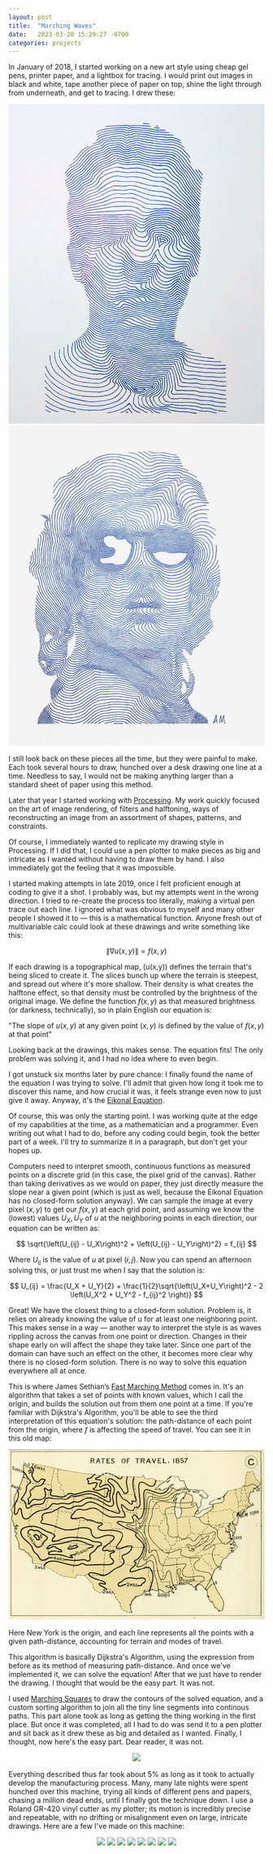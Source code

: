 ```yaml
---
layout: post
title:  "Marching Waves"
date:   2023-03-20 15:29:27 -0700
categories: projects
---
```


In January of 2018, I started working on a new art style using cheap gel pens, printer paper, and a lightbox for tracing. I would print out images in black and white, tape another piece of paper on top, shine the light through from underneath, and get to tracing. I drew these:

<p align="center">
  <img src="/assets/Marching Waves/portrait.png" width="full">
  <img src="/assets/Marching Waves/ellie.png" width="full/2">
</p>

I still look back on these pieces all the time, but they were painful to make. Each took several hours to draw, hunched over a desk drawing one line at a time. Needless to say, I would not be making anything larger than a standard sheet of paper using this method.

Later that year I started working with [Processing](https://processing.org). My work quickly focused on the art of image rendering, of filters and halftoning, ways of reconstructing an image from an assortment of shapes, patterns, and constraints.

Of course, I immediately wanted to replicate my drawing style in Processing. If I did that, I could use a pen plotter to make pieces as big and intricate as I wanted without having to draw them by hand. I also immediately got the feeling that it was impossible.

I started making attempts in late 2019, once I felt proficient enough at coding to give it a shot. I probably was, but my attempts went in the wrong direction. I tried to re-create the process too literally, making a virtual pen trace out each line. I ignored what was obvious to myself and many other people I showed it to — this is a mathematical function. Anyone fresh out of multivariable calc could look at these drawings and write something like this:

$$ \|\nabla u(x,y)\| = f(x,y) $$

If each drawing is a topographical map, \(u(x,y)\) defines the terrain that's being sliced to create it. The slices bunch up where the terrain is steepest, and spread out where it's more shallow. Their density is what creates the halftone effect, so that density must be controlled by the brightness of the original image. We define the function $f(x,y)$ as that measured brightness (or darkness, technically), so in plain English our equation is:

"The slope of $u(x,y)$ at any given point $(x,y)$ is defined by the value of $f(x,y)$ at that point"

Looking back at the drawings, this makes sense. The equation fits! The only problem was solving it, and I had no idea where to even begin.

I got unstuck six months later by pure chance: I finally found the name of the equation I was trying to solve. I'll admit that given how long it took me to discover this name, and how crucial it was, it feels strange even now to just give it away. Anyway, it's the [Eikonal Equation](https://en.wikipedia.org/wiki/Eikonal_equation).

Of course, this was only the starting point. I was working quite at the edge of my capabilities at the time, as a mathematician and a programmer. Even writing out what I had to do, before any coding could begin, took the better part of a week. I'll try to summarize it in a paragraph, but don't get your hopes up.

Computers need to interpret smooth, continuous functions as measured points on a discrete grid (in this case, the pixel grid of the canvas).  Rather than taking derivatives as we would on paper, they just directly measure the slope near a given point (which is just as well, because the Eikonal Equation has no closed-form solution anyway). We can sample the image at every pixel $(x,y)$ to get our $f(x,y)$ at each grid point, and assuming we know the (lowest) values $U_X ,U_Y$ of $u$ at the neighboring points in each direction, our equation can be written as:

$$ \sqrt{\left(U_{ij} - U_X\right)^2 + \left(U_{ij} - U_Y\right)^2} = f_{ij} $$

Where $U_{ij}$  is the value of $u$ at pixel $(i,j)$. Now you can spend an afternoon solving this, or just trust me when I say that the solution is:

$$ U_{ij} = \frac{U_X + U_Y}{2} + \frac{1}{2}\sqrt{\left(U_X+U_Y\right)^2 - 2 \left(U_X^2 + U_Y^2 - f_{ij}^2 \right)} $$

Great! We have the closest thing to a closed-form solution. Problem is, it relies on already knowing the value of u for at least one neighboring point. This makes sense in a way — another way to interpret the style is as waves rippling across the canvas from one point or direction. Changes in their shape early on will affect the shape they take later. Since one part of the domain can have such an effect on the other, it becomes more clear why there is no closed-form solution. There is no way to solve this equation everywhere all at once.

This is where James Sethian’s [Fast Marching Method](https://math.berkeley.edu/~sethian/2006/Explanations/fast_marching_explain.html) comes in. It's an algorithm that takes a set of points with known values, which I call the origin, and builds the solution out from them one point at a time. If you're familiar with Dijkstra's Algorithm, you'll be able to see the third interpretation of this equation's solution: the path-distance of each point from the origin, where $f$ is affecting the speed of travel. You can see it in this old map:

<p align="center">
  <img src="/assets/Marching Waves/map.png" width="full">

  Here New York is the origin, and each line represents all the points with a given path-distance, accounting for terrain and modes of travel.
</p>

This algorithm is basically Dijkstra's Algorithm, using the expression from before as its method of measuring path-distance. And once we've implemented it, we can solve the equation! After that we just have to render the drawing. I thought that would be the easy part. It was not.

I used [Marching Squares](https://en.wikipedia.org/wiki/Marching_squares) to draw the contours of the solved equation, and a custom sorting algorithm to join all the tiny line segments into continous paths. This part alone took as long as getting the thing working in the first place. But once it was completed, all I had to do was send it to a pen plotter and sit back as it drew these as big and detailed as I wanted. Finally, I thought, now here's the easy part. Dear reader, it was not.

<p align="center">
  <img src="/assets/Marching Waves/plotting.gif" width="full">
</p>

Everything described thus far took about 5% as long as it took to actually develop the manufacturing process. Many, many late nights were spent hunched over this machine, trying all kinds of different pens and papers, chasing a million dead ends, until I finally got the technique down. I use a Roland GR-420 vinyl cutter as my plotter; its motion is incredibly precise and repeatable, with no drifting or misalignment even on large, intricate drawings. Here are a few I've made on this machine:

<p align="center">
  <img src="/assets/Marching Waves/shades1.png" width="full">
  <img src="/assets/Marching Waves/shades2.png" width="full">
  <img src="/assets/Marching Waves/shades3.png" width="full">

  <img src="/assets/Marching Waves/hand1.png" width="full">
  <img src="/assets/Marching Waves/hand2.png" width="full">
  <img src="/assets/Marching Waves/nipsey1.png" width="full">
  <img src="/assets/Marching Waves/nipsey2.png" width="full">
  <img src="/assets/Marching Waves/nipsey3.png" width="full">
</p>